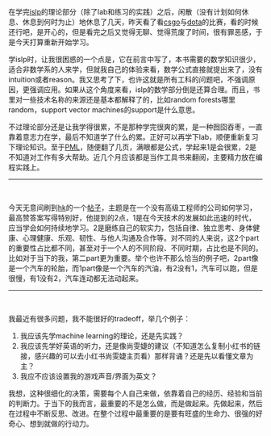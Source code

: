 在学完[islp](https://www.statlearning.com/)的理论部分（除了lab和练习的实践）之后，闲散（没有计划如何休息、休息到何时为止）地休息了几天，昨天看了看[csgo](https://liquipedia.net/counterstrike/Perfect_World/Major/2024/Shanghai)与[dota](https://liquipedia.net/dota2/ESL_One/Bangkok/2024)的比赛，看的时候还行吧，是开心的，但是看完之后又觉得无聊、觉得荒废了时间，很有罪恶感，于是今天打算重新开始学习。

学islp时，让我很困惑的一个点是，它在前言中写了，本书需要的数学知识很少，适合非数学系的人来学，但就我自己的体验来看，数学公式直接就提出来了，没有intuition或者reason。我又思考了下，也许这就是所有工科的问题吧，不强调原因，更强调应用。如果从这个角度来看，islp的数学部分倒是还算合理。而且，书里对一些技术名称的来源还是基本都解释了的，比如random forests哪里random，support vector machines的support是什么意思。

不过理论部分还是让我学得很累，不是那种学完很爽的累，是一种囫囵吞枣，一直靠着意志力在学，最后不知道学了什么的累。正好可以再学下lab，顺便重新复习下理论知识。至于[PML](https://probml.github.io/pml-book/book1.html)，随便翻了几页，满眼都是公式，学起来1是会很累，2是不知道对工作有多大帮助。近几个月应该都是当作工具书来翻阅，主要精力放在编程实践上。

-----
<p>&nbsp;</p>

今天无意间刷到[hk](https://news.ycombinator.com/news)的一个[帖子](https://news.ycombinator.com/item?id=42289955)，主题是在一个没有高级工程师的公司如何学习，最高赞答案写得特别好，他提到的2点，1是在今天技术的发展如此迅速的时代，应当学会如何持续地学习。2是磨练自己的软实力，包括自律、独立思考、身体健康、心理健康、乐观、韧性、与他人沟通及合作等。对不同的人来说，这2个part的重要性占比都不同，甚至对于一个人的不同阶段、不同时期，占比也是不同的。比如对于当下的我，第二part更为重要。举个也许不那么恰当的例子吧，2part像是一个汽车的轮胎，而1part像是一个汽车的汽油，有2没有1，汽车可以跑，但是很慢，有1没有2，汽车连动都无法动起来。

-----
<p>&nbsp;</p>

我最近有很多问题，我不能很好的tradeoff，举几个例子：

1. 我应该先学machine learning的理论，还是先实践？
2. 我应该先学好英语的听力，还是像尚雯婕的建议（不知道怎么复制小红书的链接，感兴趣的可以去小红书尚雯婕主页看）那样背诵？还是先以看懂文章为主？
3. 我应不应该设置我的游戏声音/界面为英文？

我想，这种很细化的决策，需要每个人自己来做，依靠着自己的经历、经验和当前的判断力。于当下的我而言，最重要的不是怎么做，而是做起来。先做起来，然后在过程中不断反思、改进。在整个过程中最重要的是要有旺盛的生命力、很强的好奇心、想到就做的行动力。



